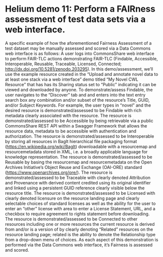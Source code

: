 # Helium demo 11: Perform a FAIRness assessment of test data sets via a web interface.

A specific example of how the aforementioned Fairness Assessment of a test dataset may be manually assessed and scored via a Data Commons web interface is as follows: A user logs into CommonsShare web interface to perform FAIR-TLC actions demonstrating FAIR-TLC (Findable, Accessible, Interoperable, Reusable, Traceable, Licensed, Connected; http://dx.doi.org/10.5281/zenodo.203295).  In this demo/assessment, we’ll use the example resource created in the “Upload and annotate novel data to at least one stack via a web interface” demo titled “My Novel CWL Resource” that has has its Sharing status set to “Public” indicating it can be viewed and downloaded by anyone.  To demonstrate/assess Findable, the user navigates to the “Discover” tab and and enters into the text entry search box any combination and/or subset of the resource’s Title, GUID, and/or Subject Keywords.  For example, the user types in “novel” and the desired resource is demonstrated/assessed to be Findable with rich metadata clearly associated with the resource.  The resource is demonstrated/assessed to be Accessible by being retrievable via a public CommonsShare REST API within a Swagger Framework that allows the resource data, metadata to be accessible with authentication and authorization.  The resource is demonstrated/assessed to be Interoperable by storing all resources in BagIt hierarchical file packaging format (https://en.wikipedia.org/wiki/BagIt) downloadable with a resourcemap and resourcemetadata stored in XML, i.e. a broadly applicable language for knowledge representation.  The resource is demonstrated/assessed to be Reusable by basing the resourcemap and resourcemetadata on the Open Archives Initiative’s Object Reuse and Exchange (OAI-ORE) standard (https://www.openarchives.org/ore/).  The resource is demonstrated/assessed to be Traceable with clearly denoted Attribution and Provenance with derived content credited using its original identifier and linked using a persistent GUID reference clearly visible below the resource title.  The resource is demonstrated/assessed to be Licensed with clearly denoted licensure on the resource landing page and clearly selectable choices of standard licenses as well as the ability for the user to enter an “other” license with area to enter a License Statement, URL, and a checkbox to require agreement to rights statement before downloading.  The resource is demonstrated/assessed to be Connected to other resources including one or more resources the current resource is derived from and/or is a version of by clearly denoting “Related” resources on the resource landing page; related is the ability to denote the Relationship type from a drop-down menu of choices.  As each aspect of this demonstration is performed via the Data Commons web interface, it’s Fairness is assessed and scored.
